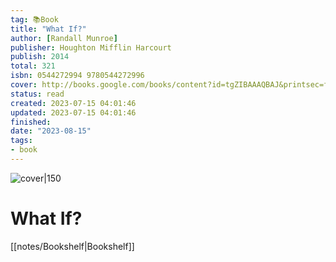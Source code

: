 ```yaml
---
tag: 📚Book
title: "What If?"
author: [Randall Munroe]
publisher: Houghton Mifflin Harcourt
publish: 2014
total: 321
isbn: 0544272994 9780544272996
cover: http://books.google.com/books/content?id=tgZIBAAAQBAJ&printsec=frontcover&img=1&zoom=1&edge=curl&source=gbs_api
status: read
created: 2023-07-15 04:01:46
updated: 2023-07-15 04:01:46
finished: 
date: "2023-08-15"
tags:
- book
---
```


![cover|150](http://books.google.com/books/content?id=tgZIBAAAQBAJ&printsec=frontcover&img=1&zoom=1&edge=curl&source=gbs_api)

# What If?
[[notes/Bookshelf|Bookshelf]]